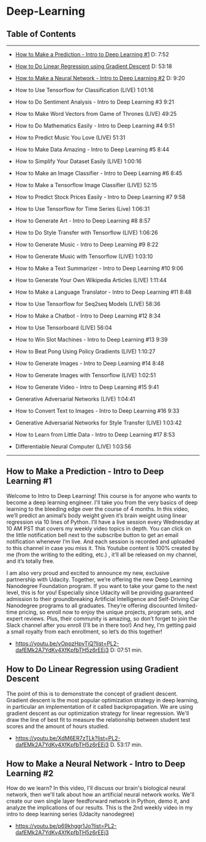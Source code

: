 # Deep-Learning

## Table of Contents
-------------------------
   
* [How to Make a Prediction - Intro to Deep Learning #1](#how-to-make-a-prediction---intro-to-deep-learning-1) D: 7:52
   
* [How to Do Linear Regression using Gradient Descent](https://github.com/ischroedi/Deep-Learning#how-to-do-linear-regression-using-gradient-descent) D: 53:18
   
* [How to Make a Neural Network - Intro to Deep Learning #2](https://github.com/ischroedi/Deep-Learning#how-to-make-a-neural-network---intro-to-deep-learning-2) D: 9:20
   
* How to Use Tensorflow for Classification (LIVE)
1:01:16
   
* How to Do Sentiment Analysis - Intro to Deep Learning #3
9:21
   
* How to Make Word Vectors from Game of Thrones (LIVE)
49:25
   
* How to Do Mathematics Easily - Intro to Deep Learning #4
9:51
   
* How to Predict Music You Love (LIVE)
51:31
   
* How to Make Data Amazing - Intro to Deep Learning #5
8:44
   
* How to Simplify Your Dataset Easily (LIVE)
1:00:16
   
* How to Make an Image Classifier - Intro to Deep Learning #6
8:45
   
* How to Make a Tensorflow Image Classifier (LIVE)
52:15
   
* How to Predict Stock Prices Easily - Intro to Deep Learning #7
9:58
   
* How to Use Tensorflow for Time Series (Live)
1:06:31
   
* How to Generate Art - Intro to Deep Learning #8
8:57
   
* How to Do Style Transfer with Tensorflow (LIVE)
1:06:26
   
* How to Generate Music - Intro to Deep Learning #9
8:22
   
* How to Generate Music with Tensorflow (LIVE)
1:03:10
   
* How to Make a Text Summarizer - Intro to Deep Learning #10
9:06
   
* How to Generate Your Own Wikipedia Articles (LIVE)
1:11:44
   
* How to Make a Language Translator - Intro to Deep Learning #11
8:48
   
* How to Use Tensorflow for Seq2seq Models (LIVE)
58:36
   
* How to Make a Chatbot - Intro to Deep Learning #12
8:34
   
* How to Use Tensorboard (LIVE)
56:04
   
* How to Win Slot Machines - Intro to Deep Learning #13
9:39
   
* How to Beat Pong Using Policy Gradients (LIVE)
1:10:27
   
* How to Generate Images - Intro to Deep Learning #14
8:48
   
* How to Generate Images with Tensorflow (LIVE)
1:02:51
   
* How to Generate Video - Intro to Deep Learning #15
9:41
   
* Generative Adversarial Networks (LIVE)
1:04:41
   
* How to Convert Text to Images - Intro to Deep Learning #16
9:33
   
* Generative Adversarial Networks for Style Transfer (LIVE)
1:03:42
   
* How to Learn from Little Data - Intro to Deep Learning #17
8:53
   
* Differentiable Neural Computer (LIVE)
1:03:56


-----
## How to Make a Prediction - Intro to Deep Learning #1

Welcome to Intro to Deep Learning! This course is for anyone who wants to become a deep learning engineer. I'll take you from the very basics of deep learning to the bleeding edge over the course of 4 months. In this video, we’ll predict an animal’s body weight given it’s brain weight using linear regression via 10 lines of Python. I’ll have a live session every Wednesday at 10 AM PST that covers my weekly video topics in depth. You can click on the little notification bell next to the subscribe button to get an email notification whenever I’m live. And each session is recorded and uploaded to this channel in case you miss it. This Youtube content is 100% created by me (from the writing to the editing, etc.) , it’ll all be released on my channel, and it’s totally free.

I am also very proud and excited to announce my new, exclusive partnership with Udacity. Together, we’re offering the new Deep Learning Nanodegree Foundation program. If you want to take your game to the next level, this is for you! Especially since Udacity will be providing guaranteed admission to their groundbreaking Artificial Intelligence and Self-Driving Car Nanodegree programs to all graduates. They’re offering discounted limited-time pricing, so enroll now to enjoy the unique projects, program sets, and expert reviews. Plus, their community is amazing, so don’t forget to join the Slack channel after you enroll (I’ll be in there too!) And hey, I’m getting paid a small royalty from each enrollment, so let’s do this together!

+ https://youtu.be/vOppzHpvTiQ?list=PL2-dafEMk2A7YdKv4XfKpfbTH5z6rEEj3 D: 07:51 min.

## How to Do Linear Regression using Gradient Descent

The point of this is to demonstrate the concept of gradient descent. Gradient descent is the most popular optimization strategy in deep learning, in particular an implementation of it called backpropagation. We are using gradient descent as our optimization strategy for linear regression. We'll draw the line of best fit to measure the relationship between student test scores and the amount of hours studied. 

+ https://youtu.be/XdM6ER7zTLk?list=PL2-dafEMk2A7YdKv4XfKpfbTH5z6rEEj3 D. 53:17 min.


## How to Make a Neural Network - Intro to Deep Learning #2

How do we learn? In this video, I'll discuss our brain's biological neural network, then we'll talk about how an artificial neural network works. We'll create our own single layer feedforward network in Python, demo it, and analyze the implications of our results. This is the 2nd weekly video in my intro to deep learning series (Udacity nanodegree) 

+ https://youtu.be/p69khggr1Jo?list=PL2-dafEMk2A7YdKv4XfKpfbTH5z6rEEj3